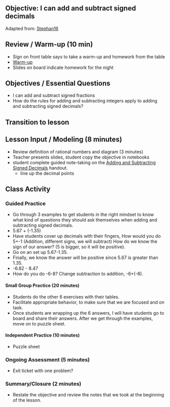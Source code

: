

## Objective: I can add and subtract signed decimals
Adapted from: [Stephan16]

## Review / Warm-up (10 min)

 * Sign on front table says to take a warm-up and homework from the table
 * [Warm-up](https://drive.google.com/open?id=0B1WN7I2qxY9Ea180bWdXcFdQNGs)
 * Slides on board indicate homework for the night

## Objectives / Essential Questions 

 * I can add and subtract signed fractions
 * How do the rules for adding and subtracting integers apply to adding and subtracting signed decimals?

## Transition to lesson

## Lesson Input / Modeling (8 minutes)

 * Review definition of rational numbers and diagram (3 minutes)
 * Teacher presents slides, student copy the objective in notebooks
 * student complete guided note-taking on the [Adding and Subtracting Signed Decimals] handout.
     - line up the decimal points

## Class Activity

### Guided Practice 
  * Go through 3 examples to get students in the right mindset to know what kind of questions they should ask themselves when adding and subtracting signed decimals.
  * 5.67 + (-1.35)
  * Have students cover up decimals with their fingers, How would you do 5+-1 (Addition, different signs, we will subtract) How do we know the sign of our answer? (5 is bigger, so it will be positive). 
  * Go on an set up 5.67-1.35.
  * Finally, we know the answer will be positive since 5.67 is greater than 1.35.
  * -6.82 - 8.47
  * How do you do -6-8? Change subtraction to addition, -6+(-8).

#### Small Group Practice (20 minutes)
 * Students do the other 6 exercises with their tables.
 * Facilitate appropriate behavior, to make sure that we are focused and on task.
 * Once students are wrapping up the 6 answers, I will have students go to board and share their answers. After we get through the examples, move on to puzzle sheet.

#### Independent Practice (10 minutes)
 * Puzzle sheet

### Ongoing Assessment (5 minutes)
 * Exit ticket with one problem?

### Summary/Closure (2 minutes)
 * Restate the objective and review the notes that we took at the beginning of the lesson.

[Stephan16]: stephan/16.html
[Adding and Subtracting Signed Decimals]: https://drive.google.com/open?id=0B1WN7I2qxY9EUERuZlloVUpicGM
